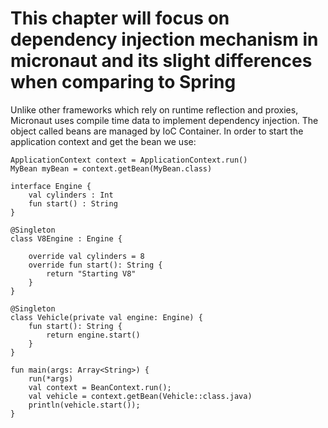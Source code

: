 # This chapter will focus on dependency injection mechanism in micronaut and its slight differences when comparing to Spring

Unlike other frameworks which rely on runtime reflection and proxies, Micronaut uses compile time data to implement dependency injection.
The object called beans are managed by IoC Container. In order to start the application context and get the bean we use:
```
ApplicationContext context = ApplicationContext.run()
MyBean myBean = context.getBean(MyBean.class)
```

```
interface Engine {
    val cylinders : Int
    fun start() : String
}

@Singleton
class V8Engine : Engine {

    override val cylinders = 8
    override fun start(): String {
        return "Starting V8"
    }
}

@Singleton
class Vehicle(private val engine: Engine) {
    fun start(): String {
        return engine.start()
    }
}
```
```
fun main(args: Array<String>) {
	run(*args)
	val context = BeanContext.run();
	val vehicle = context.getBean(Vehicle::class.java)
	println(vehicle.start());
}

```
